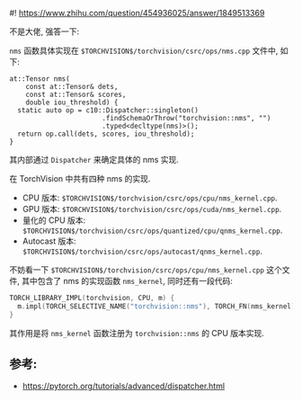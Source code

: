 #! https://www.zhihu.com/question/454936025/answer/1849513369


[comment]: <> (Answer URL: https://www.zhihu.com/question/454936025/answer/1849513369)
[comment]: <> "torvision中的nms是如何实现的？"
[comment]: <> (Author Name: https://www.zhihu.com/people/quarrying)


不是大佬, 强答一下:

`nms` 函数具体实现在 `$TORCHVISION$/torchvision/csrc/ops/nms.cpp` 文件中, 如下:
```
at::Tensor nms(
    const at::Tensor& dets,
    const at::Tensor& scores,
    double iou_threshold) {
  static auto op = c10::Dispatcher::singleton()
                       .findSchemaOrThrow("torchvision::nms", "")
                       .typed<decltype(nms)>();
  return op.call(dets, scores, iou_threshold);
}
```
其内部通过 `Dispatcher` 来确定具体的 nms 实现. 

在 TorchVision 中共有四种 nms 的实现.

- CPU 版本: `$TORCHVISION$/torchvision/csrc/ops/cpu/nms_kernel.cpp`.
- GPU 版本: `$TORCHVISION$/torchvision/csrc/ops/cuda/nms_kernel.cpp`.
- 量化的  CPU 版本: `$TORCHVISION$/torchvision/csrc/ops/quantized/cpu/qnms_kernel.cpp`.
- Autocast 版本: `$TORCHVISION$/torchvision/csrc/ops/autocast/qnms_kernel.cpp`.

不妨看一下 `$TORCHVISION$/torchvision/csrc/ops/cpu/nms_kernel.cpp` 这个文件, 其中包含了 nms 的实现函数 `nms_kernel`, 同时还有一段代码:
```c++
TORCH_LIBRARY_IMPL(torchvision, CPU, m) {
  m.impl(TORCH_SELECTIVE_NAME("torchvision::nms"), TORCH_FN(nms_kernel));
}
```
其作用是将 `nms_kernel` 函数注册为 `torchvision::nms` 的 CPU 版本实现.


## 参考:
- https://pytorch.org/tutorials/advanced/dispatcher.html

